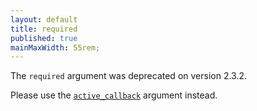 ```yaml
---
layout: default
title: required
published: true
mainMaxWidth: 55rem;
---
```


The `required` argument was deprecated on version 2.3.2.

Please use the [`active_callback`](active_callback) argument instead.
